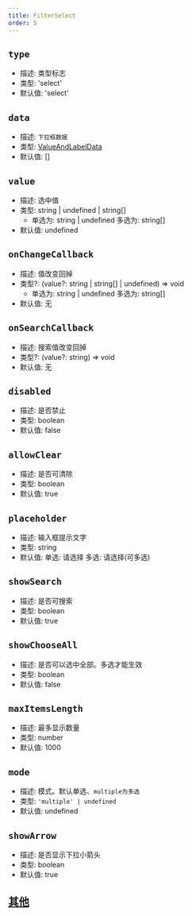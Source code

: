 ```yaml
---
title: FilterSelect
order: 5
---
```


## `type`

- 描述: 类型标志
- 类型: 'select'
- 默认值: 'select'

## `data`

- 描述: `下拉框数据`
- 类型: [ValueAndLabelData](./filter-base#valueandlabeldata)
- 默认值: []

## `value`

- 描述: 选中值
- 类型: string | undefined | string[]
  - 单选为: string | undefined 多选为: string[]
- 默认值: undefined

## `onChangeCallback`

- 描述: 值改变回掉
- 类型?: (value?: string | string[] | undefined) => void
  - 单选为: string | undefined 多选为: string[]
- 默认值: 无

## `onSearchCallback`

- 描述: 搜索值改变回掉
- 类型?: (value?: string) => void
- 默认值: 无

## `disabled`

- 描述: 是否禁止
- 类型: boolean
- 默认值: false

## `allowClear`

- 描述: 是否可清除
- 类型: boolean
- 默认值: true

## `placeholder`

- 描述: 输入框提示文字
- 类型: string
- 默认值: 单选: 请选择 多选: 请选择(可多选)

## `showSearch`

- 描述: 是否可搜索
- 类型: boolean
- 默认值: true

## `showChooseAll`

- 描述: 是否可以选中全部。多选才能生效
- 类型: boolean
- 默认值: false

## `maxItemsLength`

- 描述: 最多显示数量
- 类型: number
- 默认值: 1000

## `mode`

- 描述: 模式。默认单选、`multiple为多选`
- 类型: `'multiple' | undefined`
- 默认值: undefined

## `showArrow`

- 描述: 是否显示下拉小箭头
- 类型: boolean
- 默认值: true

## [其他](./filter-base#filterbase)
